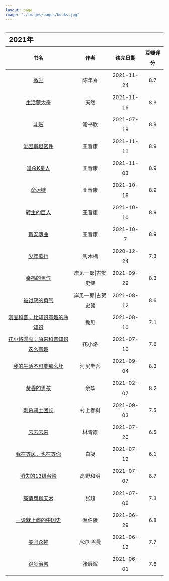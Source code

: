 ```yaml
---
layout: page
image: "./images/pages/books.jpg"
---
```

<table style="line-height:32px;width:100%; height:100%; margin: 0 auto;text-align:center;border-bottom:1px solid;">
    <thead>
		<tr>
			<th colspan="4" style="text-align:left;font-size:22px;">2021年</th>
		</tr>
        <tr style="border-bottom:1px solid; border-top:1px solid;">
    　       <th>书名</th>
             <th>作者</th>
             <th>读完日期</th>
             <th>豆瓣评分</th>
        </tr>
　　</thead>
    <tbody>
	　　<tr>
	　　　　　<td><a href="https://book.douban.com/subject/35585201/" target="_blank">微尘</a></td>
	　　　　　<td>陈年喜</td>
	　　　　　<td>2021-11-24</td>
	　　　　　<td>8.7</td>
	　　</tr>
	　　<tr>
	　　　　　<td><a href="https://book.douban.com/subject/35088492/" target="_blank">生活蒙太奇</a></td>
	　　　　　<td>天然</td>
	　　　　　<td>2021-11-16</td>
	　　　　　<td>8.9</td>
	　　</tr>
	　　<tr>
	　　　　　<td><a href="" target="_blank">斗贼</a></td>
	　　　　　<td>常书欣</td>
	　　　　　<td>2021-07-19</td>
	　　　　　<td>8.9</td>
	　　</tr>
	　　<tr>
	　　　　　<td><a href="https://book.douban.com/subject/26776239/" target="_blank">爱因斯坦密件</a></td>
	　　　　　<td>王晋康</td>
	　　　　　<td>2021-11-11</td>
	　　　　　<td>8.9</td>
	　　</tr>
	　　<tr>
	　　　　　<td><a href="https://book.douban.com/subject/26647632/" target="_blank">追杀K星人</a></td>
	　　　　　<td>王晋康</td>
	　　　　　<td>2021-11-03</td>
	　　　　　<td>8.9</td>
	　　</tr>
	　　<tr>
	　　　　　<td><a href="https://book.douban.com/subject/30176156/" target="_blank">命运链</a></td>
	　　　　　<td>王晋康</td>
	　　　　　<td>2021-10-16</td>
	　　　　　<td>8.9</td>
	　　</tr>
	　　<tr>
	　　　　　<td><a href="https://book.douban.com/subject/30176145/" target="_blank">转生的巨人</a></td>
	　　　　　<td>王晋康</td>
	　　　　　<td>2021-10-10</td>
	　　　　　<td>8.9</td>
	　　</tr>
	　　<tr>
	　　　　　<td><a href="https://book.douban.com/subject/30176143/" target="_blank">新安魂曲</a></td>
	　　　　　<td>王晋康</td>
	　　　　　<td>2021-10-7</td>
	　　　　　<td>8.9</td>
	　　</tr>
	　　<tr>
	　　　　　<td><a href="https://book.douban.com/subject/30487859/" target="_blank">少年歌行</a></td>
	　　　　　<td>周木楠</td>
	　　　　　<td>2020-12-24</td>
	　　　　　<td>7.3</td>
	　　</tr>
	　　<tr>
	　　　　　<td><a href="https://book.douban.com/subject/27039296/" target="_blank">幸福的勇气</a></td>
	　　　　　<td>岸见一郎|古贺史健</td>
	　　　　　<td>2021-09-29</td>
	　　　　　<td>8.3</td>
	　　</tr>
	　　<tr>
	　　　　　<td><a href="https://book.douban.com/subject/26369699/" target="_blank">被讨厌的勇气</a></td>
	　　　　　<td>岸见一郎|古贺史健</td>
	　　　　　<td>2021-08-12</td>
	　　　　　<td>8.6</td>
	　　</tr>
	　　<tr>
	　　　　　<td><a href="https://book.douban.com/subject/34858131/" target="_blank">漫画科普：比知识有趣的冷知识</a></td>
	　　　　　<td>锄见</td>
	　　　　　<td>2021-08-10</td>
	　　　　　<td>7.1</td>
	　　</tr>
	　　<tr>
	　　　　　<td><a href="https://book.douban.com/subject/35498312/" target="_blank">花小烙漫画：原来科普知识这么有趣</a></td>
	　　　　　<td>花小烙</td>
	　　　　　<td>2021-07-10</td>
	　　　　　<td>7.6</td>
	　　</tr>
	　　<tr>
	　　　　　<td><a href="https://book.douban.com/subject/30191460/" target="_blank">我的生活不可能那么坏</a></td>
	　　　　　<td>河尻圭吾</td>
	　　　　　<td>2021-09-04</td>
	　　　　　<td>8.3</td>
	　　</tr>
	　　<tr>
	　　　　　<td><a href="https://book.douban.com/subject/20397280/" target="_blank">黄昏的男孩</a></td>
	　　　　　<td>余华</td>
	　　　　　<td>2021-02-07</td>
	　　　　　<td>8.2</td>
	　　</tr>
	　　<tr>
	　　　　　<td><a href="https://book.douban.com/subject/27199470/" target="_blank">刺杀骑士团长</a></td>
	　　　　　<td>村上春树</td>
	　　　　　<td>2021-09-03</td>
	　　　　　<td>7.5</td>
	　　</tr>
	　　<tr>
	　　　　　<td><a href="https://book.douban.com/subject/26133987/" target="_blank">云去云来</a></td>
	　　　　　<td>林青霞</td>
	　　　　　<td>2021-07-20</td>
	　　　　　<td>6.5</td>
	　　</tr>
	　　<tr>
	　　　　　<td><a href="https://book.douban.com/subject/27067812/" target="_blank">我在等风，也在等你</a></td>
	　　　　　<td>白凝</td>
	　　　　　<td>2021-07-12</td>
	　　　　　<td>6.1</td>
	　　</tr>
	　　<tr>
	　　　　　<td><a href="https://book.douban.com/subject/34996429/" target="_blank">消失的13级台阶</a></td>
	　　　　　<td>高野和明</td>
	　　　　　<td>2021-07-07</td>
	　　　　　<td>8.7</td>
	　　</tr>
	　　<tr>
	　　　　　<td><a href="https://book.douban.com/subject/27196897/" target="_blank">高情商聊天术</a></td>
	　　　　　<td>张超</td>
	　　　　　<td>2021-07-06</td>
	　　　　　<td>7.3</td>
	　　</tr>
	　　<tr>
	　　　　　<td><a href="https://book.douban.com/subject/35152387/" target="_blank">一读就上瘾的中国史</a></td>
	　　　　　<td>温伯陵</td>
	　　　　　<td>2021-06-29</td>
	　　　　　<td>6.8</td>
	　　</tr>
	　　<tr> 
	　　　　　<td><a href="https://book.douban.com/subject/26962859/" target="_blank">美国众神</a></td>
	　　　　　<td>尼尔·盖曼</td>
	　　　　　<td>2021-06-12</td>
	　　　　　<td>7.7</td>
	　　</tr>
	　　<tr>
	　　　　　<td><a href="https://book.douban.com/subject/35200726/" target="_blank">跑步治愈</a></td>
	　　　　　<td>张展晖</td>
	　　　　　<td>2021-06-01</td>
	　　　　　<td>7.6</td>
	　　</tr>
	</tbody>
</table>
